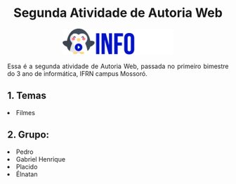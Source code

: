 <h1 align="center"> Segunda Atividade de Autoria Web</h1>
<p align="center"><img src="infoflix_logo.png" alt="Imagem não encontrada" width="50%"></p>
<font align="justify"><p>Essa é a segunda atividade de Autoria Web, passada no primeiro bimestre do 3 ano de informática, IFRN campus Mossoró.</p></font>

<h2>1. Temas</h2>
<li>Filmes</li>

<h2>2. Grupo:</h2>
<li> Pedro </li>
<li> Gabriel Henrique </li>
<li> Placido </li>
<li> Élnatan </li>
